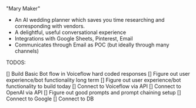 "Mary Maker" 

- An AI wedding planner which saves you time researching and corresponding with vendors. 
- A delightful, useful conversational experience 
- Integrations with Google Sheets, Pinterest, Email
- Communicates through Email as POC (but ideally through many channels)

TODOS:

[] Build Basic Bot flow in Voiceflow hard coded responses
[] Figure out user experience/bot functionality long term
[] Figure out user experience/bot functionality to build today
[] Connect to Voiceflow via API
[] Connect to OpenAI via API
[] Figure out good prompts and prompt chaining setup
[] Connect to Google
[] Connect to DB
